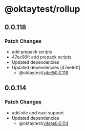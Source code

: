 # @oktaytest/rollup

## 0.0.118

### Patch Changes

- add prepack scripts
- 47ee90f: add prepack scripts
- Updated dependencies
- Updated dependencies [47ee90f]
  - @oktaytest/vite@0.0.118

## 0.0.114

### Patch Changes

- add vite and nuxt support
- Updated dependencies
  - @oktaytest/vite@0.0.114
